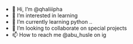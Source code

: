 - 👋 Hi, I’m @qhaliiipha
- 👀 I’m interested in learning 
- 🌱 I’m currently learning python ..
- 💞️ I’m looking to collaborate on special projects 
- 📫 How to reach me @abu_husle on ig

<!---
qhaliiipha/qhaliiipha is a ✨ special ✨ repository because its `README.md` (this file) appears on your GitHub profile.
You can click the Preview link to take a look at your changes.
--->
